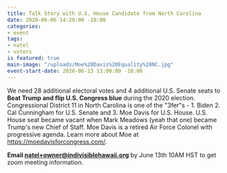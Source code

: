 ```yaml
---
title: Talk Story with U.S. House Candidate from North Carolina
date: 2020-06-06 14:29:00 -10:00
categories:
- event
tags:
- natel
- voters
is featured: true
main-image: "/uploads/Moe%20Davis%20Equality%20NC.jpg"
event-start-date: 2020-06-13 13:00:00 -10:00
---
```


We need 28 additional electoral votes and 4 additional U.S. Senate seats to **Beat Trump and flip U.S. Congress blue** during the 2020 election.  Congressional District 11 in North Carolina is one of the "3fer"s - 1.  Biden 2. Cal Cunningham for U.S. Senate and 3. Moe Davis for U.S. House. U.S. House seat became vacant when Mark Meadows (yeah that one) became Trump's new Chief of Staff.  Moe Davis is a retired Air Force Colonel with progressive agenda.  Learn more about Moe at https://moedavisforcongress.com/.  

**Email natel+owner@indivisiblehawaii.org** by June 13th 10AM HST to get zoom meeting information. 
   